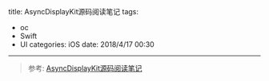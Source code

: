 title: AsyncDisplayKit源码阅读笔记
tags: 
- oc
- Swift
- UI
categories: iOS
date: 2018/4/17 00:30
---


> 参考:
> [AsyncDisplayKit源码阅读笔记](http://blog.gocy.tech/2016/09/10/asdk-sourcecode-reading/)
> 



